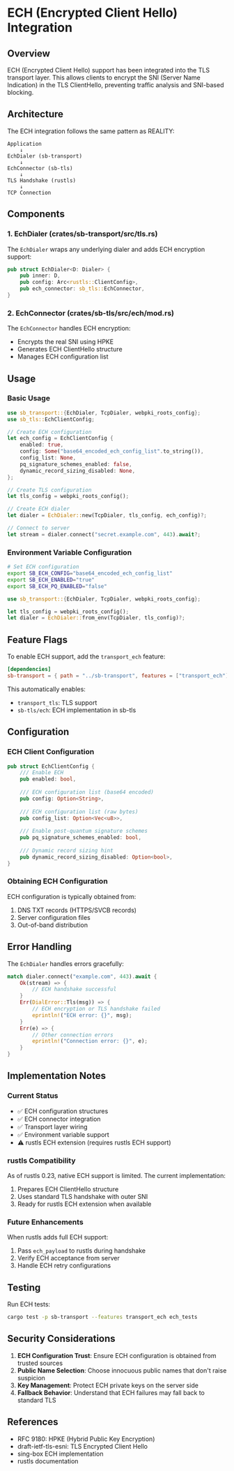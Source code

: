 # ECH (Encrypted Client Hello) Integration

## Overview

ECH (Encrypted Client Hello) support has been integrated into the TLS transport layer. This allows clients to encrypt the SNI (Server Name Indication) in the TLS ClientHello, preventing traffic analysis and SNI-based blocking.

## Architecture

The ECH integration follows the same pattern as REALITY:

```
Application
    ↓
EchDialer (sb-transport)
    ↓
EchConnector (sb-tls)
    ↓
TLS Handshake (rustls)
    ↓
TCP Connection
```

## Components

### 1. EchDialer (crates/sb-transport/src/tls.rs)

The `EchDialer` wraps any underlying dialer and adds ECH encryption support:

```rust
pub struct EchDialer<D: Dialer> {
    pub inner: D,
    pub config: Arc<rustls::ClientConfig>,
    pub ech_connector: sb_tls::EchConnector,
}
```

### 2. EchConnector (crates/sb-tls/src/ech/mod.rs)

The `EchConnector` handles ECH encryption:
- Encrypts the real SNI using HPKE
- Generates ECH ClientHello structure
- Manages ECH configuration list

## Usage

### Basic Usage

```rust
use sb_transport::{EchDialer, TcpDialer, webpki_roots_config};
use sb_tls::EchClientConfig;

// Create ECH configuration
let ech_config = EchClientConfig {
    enabled: true,
    config: Some("base64_encoded_ech_config_list".to_string()),
    config_list: None,
    pq_signature_schemes_enabled: false,
    dynamic_record_sizing_disabled: None,
};

// Create TLS configuration
let tls_config = webpki_roots_config();

// Create ECH dialer
let dialer = EchDialer::new(TcpDialer, tls_config, ech_config)?;

// Connect to server
let stream = dialer.connect("secret.example.com", 443).await?;
```

### Environment Variable Configuration

```bash
# Set ECH configuration
export SB_ECH_CONFIG="base64_encoded_ech_config_list"
export SB_ECH_ENABLED="true"
export SB_ECH_PQ_ENABLED="false"
```

```rust
use sb_transport::{EchDialer, TcpDialer, webpki_roots_config};

let tls_config = webpki_roots_config();
let dialer = EchDialer::from_env(TcpDialer, tls_config)?;
```

## Feature Flags

To enable ECH support, add the `transport_ech` feature:

```toml
[dependencies]
sb-transport = { path = "../sb-transport", features = ["transport_ech"] }
```

This automatically enables:
- `transport_tls`: TLS support
- `sb-tls/ech`: ECH implementation in sb-tls

## Configuration

### ECH Client Configuration

```rust
pub struct EchClientConfig {
    /// Enable ECH
    pub enabled: bool,
    
    /// ECH configuration list (base64 encoded)
    pub config: Option<String>,
    
    /// ECH configuration list (raw bytes)
    pub config_list: Option<Vec<u8>>,
    
    /// Enable post-quantum signature schemes
    pub pq_signature_schemes_enabled: bool,
    
    /// Dynamic record sizing hint
    pub dynamic_record_sizing_disabled: Option<bool>,
}
```

### Obtaining ECH Configuration

ECH configuration is typically obtained from:
1. DNS TXT records (HTTPS/SVCB records)
2. Server configuration files
3. Out-of-band distribution

## Error Handling

The `EchDialer` handles errors gracefully:

```rust
match dialer.connect("example.com", 443).await {
    Ok(stream) => {
        // ECH handshake successful
    }
    Err(DialError::Tls(msg)) => {
        // ECH encryption or TLS handshake failed
        eprintln!("ECH error: {}", msg);
    }
    Err(e) => {
        // Other connection errors
        eprintln!("Connection error: {}", e);
    }
}
```

## Implementation Notes

### Current Status

- ✅ ECH configuration structures
- ✅ ECH connector integration
- ✅ Transport layer wiring
- ✅ Environment variable support
- ⚠️ rustls ECH extension (requires rustls ECH support)

### rustls Compatibility

As of rustls 0.23, native ECH support is limited. The current implementation:
1. Prepares ECH ClientHello structure
2. Uses standard TLS handshake with outer SNI
3. Ready for rustls ECH extension when available

### Future Enhancements

When rustls adds full ECH support:
1. Pass `ech_payload` to rustls during handshake
2. Verify ECH acceptance from server
3. Handle ECH retry configurations

## Testing

Run ECH tests:

```bash
cargo test -p sb-transport --features transport_ech ech_tests
```

## Security Considerations

1. **ECH Configuration Trust**: Ensure ECH configuration is obtained from trusted sources
2. **Public Name Selection**: Choose innocuous public names that don't raise suspicion
3. **Key Management**: Protect ECH private keys on the server side
4. **Fallback Behavior**: Understand that ECH failures may fall back to standard TLS

## References

- RFC 9180: HPKE (Hybrid Public Key Encryption)
- draft-ietf-tls-esni: TLS Encrypted Client Hello
- sing-box ECH implementation
- rustls documentation
